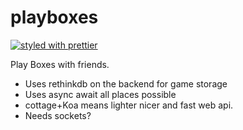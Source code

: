 # playboxes
[![styled with prettier](https://img.shields.io/badge/styled_with-prettier-ff69b4.svg)](https://github.com/prettier/prettier)

Play Boxes with friends.

- Uses rethinkdb on the backend for game storage
- Uses async await all places possible 
- cottage+Koa means lighter nicer and fast web api.
- Needs sockets?